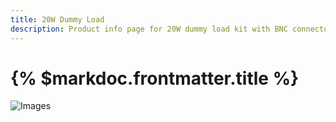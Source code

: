 ```yaml
---
title: 20W Dummy Load
description: Product info page for 20W dummy load kit with BNC connector.
---
```


# {% $markdoc.frontmatter.title %}

![Images](/DL20W_BNC.png)
